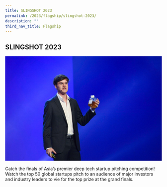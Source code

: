 ```yaml
---
title: SLINGSHOT 2023
permalink: /2023/flagship/slingshot-2023/
description: ""
third_nav_title: Flagship
---
```

## SLINGSHOT 2023

![](/images/2023/slingshot%20(flagship).jpg)

Catch the finals of Asia’s premier deep tech startup pitching competition! Watch the top 50 global startups pitch to an audience of major investors and industry leaders to vie for the top prize at the grand finals.